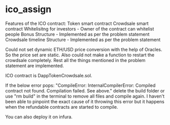 # ico_assign

Features of the ICO contract:
    Token smart contract 
    Crowdsale smart contract 
    Whitelisitng for investors - Owner of the contract can whitelist people
    Bonus Structure - Implemented as per the problem statement
    Crowdsale timeline Structure - Implemented as per the problem statement
    
Could not set dynamic ETH/USD price conversion with the help of Oracles. So the price set are static.
Also could not make a function to restart the crowdsale completely. Rest all the things mentioned in the problem statement are implemented.

ICO contract is DappTokenCrowdsale.sol.

If the below error pops: 
          "CompileError: InternalCompilerError: Compiled contract not found.
          Compilation failed. See above."
delete the build folder or use "rm build" in the terminal to remove all files and compile again.
I haven't been able to pinpoint the exact cause of it throwing this error but it happens when the refundable contracts are started to compile.

You can also deploy it on infura.
